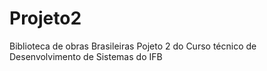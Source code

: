 # Projeto2
Biblioteca de obras Brasileiras
Pojeto 2 do Curso técnico de Desenvolvimento de Sistemas do IFB
